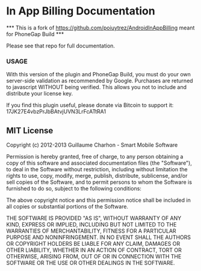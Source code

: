 In App Billing Documentation
============================

*** This is a fork of https://github.com/poiuytrez/AndroidInAppBilling meant for PhoneGap Build ***

Please see that repo for full documentation.

### USAGE

With this version of the plugin and PhoneGap Build, you must do your own server-side validation as recommended by Google. Purchases are returned to javascript WITHOUT being verified. This allows you not to include and distribute your license key.




If you find this plugin useful, please donate via Bitcoin to support it:
17JK27E4vbzPrJbBAtvjUVN3LrFcATtRA1


MIT License
-----------

Copyright (c) 2012-2013 Guillaume Charhon - Smart Mobile Software

 Permission is hereby granted, free of charge, to any person obtaining a copy
 of this software and associated documentation files (the "Software"), to deal
 in the Software without restriction, including without limitation the rights
 to use, copy, modify, merge, publish, distribute, sublicense, and/or sell
 copies of the Software, and to permit persons to whom the Software is
 furnished to do so, subject to the following conditions:

 The above copyright notice and this permission notice shall be included in
 all copies or substantial portions of the Software.

 THE SOFTWARE IS PROVIDED "AS IS", WITHOUT WARRANTY OF ANY KIND, EXPRESS OR
 IMPLIED, INCLUDING BUT NOT LIMITED TO THE WARRANTIES OF MERCHANTABILITY,
 FITNESS FOR A PARTICULAR PURPOSE AND NONINFRINGEMENT. IN NO EVENT SHALL THE
 AUTHORS OR COPYRIGHT HOLDERS BE LIABLE FOR ANY CLAIM, DAMAGES OR OTHER
 LIABILITY, WHETHER IN AN ACTION OF CONTRACT, TORT OR OTHERWISE, ARISING FROM,
 OUT OF OR IN CONNECTION WITH THE SOFTWARE OR THE USE OR OTHER DEALINGS IN
 THE SOFTWARE.
